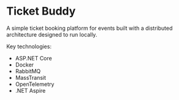 # Ticket Buddy
A simple ticket booking platform for events built with a distributed architecture designed to run locally.

Key technologies:
- ASP.NET Core
- Docker
- RabbitMQ
- MassTransit
- OpenTelemetry
- .NET Aspire
